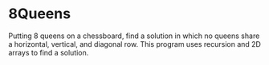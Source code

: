 # 8Queens
 Putting 8 queens on a chessboard, find a solution in which no queens share a horizontal, vertical, and diagonal row. This program uses recursion and 2D arrays to find a solution.
